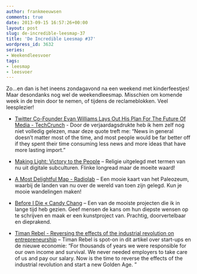```yaml
---
author: frankmeeuwsen
comments: true
date: 2013-09-15 16:57:26+00:00
layout: post
slug: de-incredible-leesmap-37
title: 'De Incredible Leesmap #37'
wordpress_id: 3632
series:
- Weekendleesvoer
tags:
- leesmap
- leesvoer
---
```


Zo…en dan is het ineens zondagavond na een weekend met kinderfeestjes! Maar desondanks nog wel de weekendleesmap. Misschien om komende week in de trein door te nemen, of tijdens de reclameblokken. Veel leesplezier!



	
  * [Twitter Co-Founder Evan Williams Lays Out His Plan For The Future Of Media - TechCrunch](http://m.techcrunch.com/2013/09/14/twitter-co-founder-evan-williams-lays-out-his-vision-for-medium/) - Door de verjaardagsdrukte heb ik hem zelf nog niet volledig gelezen, maar deze quote treft me: “News in general doesn’t matter most of the time, and most people would be far better off if they spent their time consuming less news and more ideas that have more lasting import.”

	
  * [Making Light: Victory to the People](http://nielsenhayden.com/makinglight/archives/014838.html#014838) – Religie uitgelegd met termen van nu uit digitale subculturen. Flinke longread maar de moeite waard!

	
  * [A Most Delightful Map - Radiolab](http://www.radiolab.org/blogs/radiolab-blogland/2013/sep/13/most-delightful-map/) – Een mooie kaart van het Paleozeum, waarbij de landen van nu over de wereld van toen zijn gelegd. Kun je mooie wandelingen maken!

	
  * [Before I Die « Candy Chang](http://candychang.com/before-i-die-in-nola/) – Een van de mooiste projecten die ik in lange tijd heb gezien. Geef mensen de kans om hun diepste wensen op te schrijven en maak er een kunstproject van. Prachtig, doorvertelbaar en dieprakend.

	
  * [Timan Rebel - Reversing the effects of the industrial revolution on entrepreneurship](http://timanrebel.nl/post/60918967473/reversing-the-effects-of-the-industrial-revolution-on) – Timan Rebel is spot-on in dit artikel over start-ups en de nieuwe economie: “For thousands of years we were responsible for our own income and survival. We never needed employers to take care of us and pay our salary. Now is the time to reverse the effects of the industrial revolution and start a new Golden Age. ”


